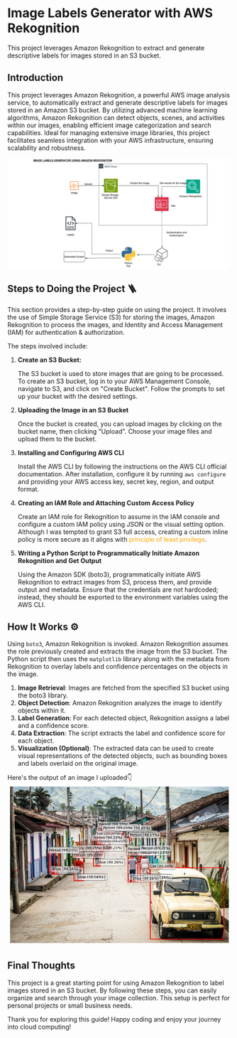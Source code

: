# Image Labels Generator with AWS Rekognition

This project leverages Amazon Rekognition to extract and generate descriptive labels for images stored in an S3 bucket.

## Introduction

This project leverages Amazon Rekognition, a powerful AWS image analysis service, to automatically extract and generate descriptive labels for images stored in an Amazon S3 bucket. By utilizing advanced machine learning algorithms, Amazon Rekognition can detect objects, scenes, and activities within our images, enabling efficient image categorization and search capabilities. Ideal for managing extensive image libraries, this project facilitates seamless integration with your AWS infrastructure, ensuring scalability and robustness.

![Alt text](Image%20Labels%20Generator%20with%20AWS%20Rekognition.png)

## Steps to Doing the Project 🪜

This section provides a step-by-step guide on using the project. It involves the use of Simple Storage Service (S3) for storing the images, Amazon Rekognition to process the images, and Identity and Access Management (IAM) for authentication & authorization.

The steps involved include:

1. **Create an S3 Bucket:**

    The S3 bucket is used to store images that are going to be processed. To create an S3 bucket, log in to your AWS Management Console, navigate to S3, and click on "Create Bucket". Follow the prompts to set up your bucket with the desired settings.

2. **Uploading the Image in an S3 Bucket**

    Once the bucket is created, you can upload images by clicking on the bucket name, then clicking "Upload". Choose your image files and upload them to the bucket.

3. **Installing and Configuring AWS CLI**

    Install the AWS CLI by following the instructions on the AWS CLI official documentation. After installation, configure it by running `aws configure` and providing your AWS access key, secret key, region, and output format.

4. **Creating an IAM Role and Attaching Custom Access Policy**

    Create an IAM role for Rekognition to assume in the IAM console and configure a custom IAM policy using JSON or the visual setting option. Although I was tempted to grant S3 full access, creating a custom inline policy is more secure as it aligns with <span style="color:orange">principle of least privilege</span>.

5. **Writing a Python Script to Programmatically Initiate Amazon Rekognition and Get Output**

    Using the Amazon SDK (boto3), programmatically initiate AWS Rekognition to extract images from S3, process them, and provide output and metadata. Ensure that the credentials are not hardcoded; instead, they should be exported to the environment variables using the AWS CLI.

## How It Works ⚙️

Using `boto3`, Amazon Rekognition is invoked. Amazon Rekognition assumes the role previously created and extracts the image from the S3 bucket. The Python script then uses the `matplotlib` library along with the metadata from Rekognition to overlay labels and confidence percentages on the objects in the image.

1. **Image Retrieval**: Images are fetched from the specified S3 bucket using the boto3 library.
2. **Object Detection**: Amazon Rekognition analyzes the image to identify objects within it.
3. **Label Generation**: For each detected object, Rekognition assigns a label and a confidence score.
4. **Data Extraction**: The script extracts the label and confidence score for each object.
5. **Visualization (Optional)**: The extracted data can be used to create visual representations of the detected objects, such as bounding boxes and labels overlaid on the original image.

Here's the output of an image I uploaded👇
![Alt text](labeled_good_image.png)


## Final Thoughts

This project is a great starting point for using Amazon Rekognition to label images stored in an S3 bucket. By following these steps, you can easily organize and search through your image collection. This setup is perfect for personal projects or small business needs.

Thank you for exploring this guide! Happy coding and enjoy your journey into cloud computing!
